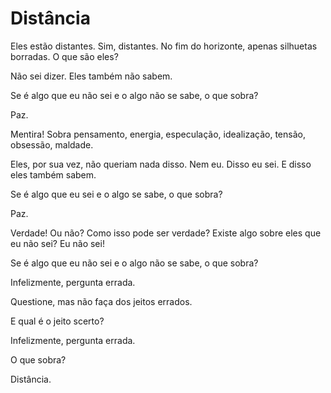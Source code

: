 # Distância

Eles estão distantes. Sim, distantes. No fim do horizonte, apenas silhuetas borradas. O que são eles?

Não sei dizer. Eles também não sabem.

Se é algo que eu não sei e o algo não se sabe, o que sobra?

Paz.

Mentira! Sobra pensamento, energia, especulação, idealização, tensão, obsessão, maldade.

Eles, por sua vez, não queriam nada disso. Nem eu. Disso eu sei. E disso eles também sabem.

Se é algo que eu sei e o algo se sabe, o que sobra?

Paz.

Verdade! Ou não? Como isso pode ser verdade? Existe algo sobre eles que eu não sei? Eu não sei!

Se é algo que eu não sei e o algo não se sabe, o que sobra?

Infelizmente, pergunta errada.

Questione, mas não faça dos jeitos errados.

E qual é o jeito scerto?

Infelizmente, pergunta errada.

O que sobra?

Distância.
